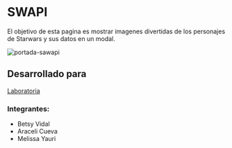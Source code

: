 # SWAPI

El objetivo de esta pagina es mostrar imagenes divertidas de los personajes de Starwars y sus datos en un modal.

![portada-sawapi](https://user-images.githubusercontent.com/30939075/36491399-aa50618c-16f8-11e8-82ad-5088a661f1d9.png)

## Desarrollado para 

[Laboratoria](http://laboratoria.la)

### Integrantes:
- Betsy Vidal
- Araceli Cueva
- Melissa Yauri
 
